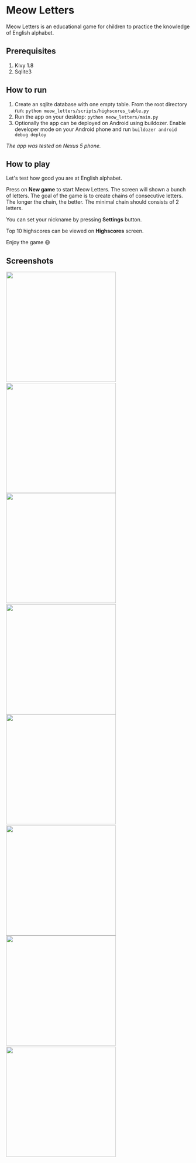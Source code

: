 Meow Letters
============

Meow Letters is an educational game for children to practice the knowledge of English alphabet.


Prerequisites
------------

1. Kivy 1.8
2. Sqlite3


How to run
----------

1. Create an sqlite database with one empty table. From the root directory run: `python meow_letters/scripts/highscores_table.py`
2. Run the app on your desktop: `python meow_letters/main.py`
3. Optionally the app can be deployed on Android using buildozer. Enable developer mode on your Android phone and run `buildozer android debug deploy`


*The app was tested on Nexus 5 phone.*


How to play
-----------

Let's test how good you are at English alphabet.

Press on **New game** to start Meow Letters. The screen will shown a bunch of letters. The goal of the game is to create chains of consecutive letters. The longer the chain, the better. The minimal chain should consists of 2 letters.

You can set your nickname by pressing **Settings** button. 

Top 10 highscores can be viewed on **Highscores** screen.

Enjoy the game :smiley:

Screenshots
-----------

<img src="http://i.imgur.com/FOtMEFy.png" width="300px"/>&nbsp;
<img src="http://i.imgur.com/i8XC27S.png" width="300px"/>
<img src="http://i.imgur.com/xsRdaa1.png" width="300px"/>&nbsp;
<img src="http://i.imgur.com/HXhSNzE.png" width="300px"/>
<img src="http://i.imgur.com/bopiJNO.png" width="300px"/>&nbsp;
<img src="http://i.imgur.com/2KvmfGq.png" width="300px"/>
<img src="http://i.imgur.com/gxS71pr.png" width="300px"/>&nbsp;
<img src="http://i.imgur.com/buOkgpI.png" width="300px"/>
